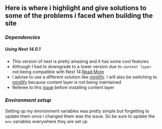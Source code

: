 ## Here is where i highlight and give solutions to some of the problems i faced when building the site

### _Dependencies_

##### Using Next 14.0.1

- This version of next is pretty amazing and it has some cool features
- Although I had to downgrade to a lower version due to
  `content layer` not being compatible with Next 14 [Read More](https://github.com/contentlayerdev/contentlayer/issues/575#issuecomment-1823718698)
- I advise to use a different solution like [mintlify](https://mintlify.com/). I will also be switching to [mintlify](https://mintlify.com) because content layer is not being maintained
- Referee to this [issue](https://github.com/contentlayerdev/contentlayer/issues/575) before installing content layer

### _Environment setup_

Setting up my environment variables was pretty simple but forgetting to update them once i changed them was the issue. So be sure to update the `env` variables everywhere they are set up
